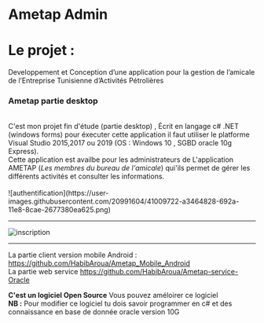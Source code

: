 # Ametap Admin

<h2>
  <h1>Le projet : </h1>Developpement et Conception d’une application pour la gestion de l’amicale de l’Entreprise Tunisienne         d’Activités Pétrolières
</h2>
<br>
<h3>Ametap partie desktop</h3>
<br>
C'est mon projet fin d'étude (partie desktop) , Écrit en langage c# .NET (windows forms) 
pour éxecuter cette application il faut utiliser le platforme Visual Studio 2015,2017 ou 2019 (OS : Windows 10 , SGBD oracle 10g Express).
<br>
Cette application est availbe pour les administrateurs de L'application AMETAP (<i>Les membres du bureau de l'amicale</i>) qui'ils permet de gérer les différents activités et consulter les informations.
<br>
<br>
![authentification](https://user-images.githubusercontent.com/20991604/41009722-a3464828-692a-11e8-8cae-2677380ea625.png)
<br>

<hr>

![inscription](https://user-images.githubusercontent.com/20991604/41009723-a3708570-692a-11e8-85bb-5113f614e310.png)


<hr>

La partie client version mobile Android : https://github.com/HabibAroua/Ametap_Mobile_Android
<br>
La partie web service https://github.com/HabibAroua/Ametap-service-Oracle

<strong>C'est un logiciel Open Source</strong> Vous pouvez améloirer ce logiciel
<br>
<strong>NB :</strong> Pour modifier ce logiciel tu dois savoir programmer en c# et des connaissance en base de donnée oracle version 10G
